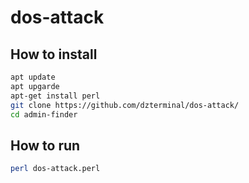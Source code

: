 # dos-attack
## How to install
```bash
apt update
apt upgarde
apt-get install perl
git clone https://github.com/dzterminal/dos-attack/
cd admin-finder
```
## How to run
```bash
perl dos-attack.perl
```
